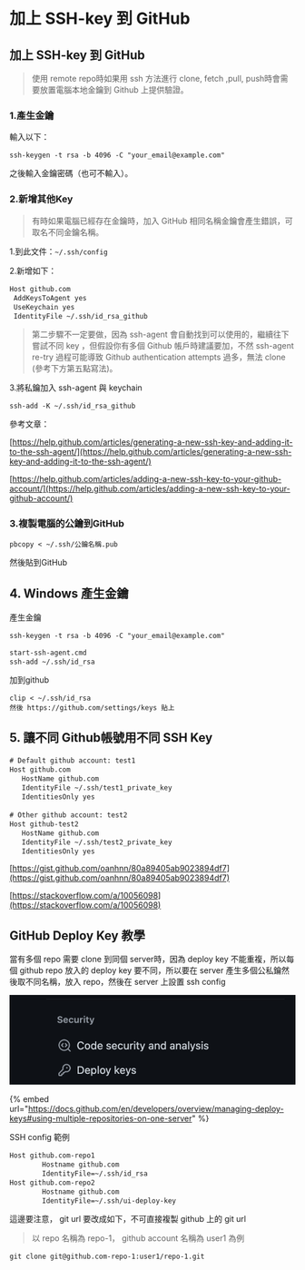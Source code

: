 # 加上 SSH-key 到 GitHub

## 加上 SSH-key 到 GitHub

> 使用 remote repo時如果用 ssh 方法進行 clone, fetch ,pull, push時會需要放置電腦本地金鑰到 Github 上提供驗證。

### 1.產生金鑰

輸入以下：

```
ssh-keygen -t rsa -b 4096 -C "your_email@example.com"
```

之後輸入金鑰密碼（也可不輸入）。

### 2.新增其他Key

> 有時如果電腦已經存在金鑰時，加入 GitHub 相同名稱金鑰會產生錯誤，可取名不同金鑰名稱。

1.到此文件：`~/.ssh/config`

2.新增如下：

```
Host github.com
 AddKeysToAgent yes
 UseKeychain yes
 IdentityFile ~/.ssh/id_rsa_github
```

> 第二步驟不一定要做，因為 ssh-agent 會自動找到可以使用的，繼續往下嘗試不同 key ，但假設你有多個 Github 帳戶時建議要加，不然 ssh-agent re-try 過程可能導致 Github authentication attempts 過多，無法 clone (參考下方第五點寫法)。

3.將私鑰加入 ssh-agent 與 keychain

```
ssh-add -K ~/.ssh/id_rsa_github
```

參考文章：

[https://help.github.com/articles/generating-a-new-ssh-key-and-adding-it-to-the-ssh-agent/](https://help.github.com/articles/generating-a-new-ssh-key-and-adding-it-to-the-ssh-agent/)

[https://help.github.com/articles/adding-a-new-ssh-key-to-your-github-account/](https://help.github.com/articles/adding-a-new-ssh-key-to-your-github-account/)

### 3.複製電腦的公鑰到GitHub

```
pbcopy < ~/.ssh/公鑰名稱.pub
```

然後貼到GitHub

## 4. Windows 產生金鑰

產生金鑰

```
ssh-keygen -t rsa -b 4096 -C "your_email@example.com"
```

```
start-ssh-agent.cmd
ssh-add ~/.ssh/id_rsa
```

加到github

```
clip < ~/.ssh/id_rsa
然後 https://github.com/settings/keys 貼上
```

## 5. 讓不同 Github帳號用不同 SSH Key

```
# Default github account: test1
Host github.com
   HostName github.com
   IdentityFile ~/.ssh/test1_private_key
   IdentitiesOnly yes
   
# Other github account: test2
Host github-test2
   HostName github.com
   IdentityFile ~/.ssh/test2_private_key
   IdentitiesOnly yes
```

[https://gist.github.com/oanhnn/80a89405ab9023894df7](https://gist.github.com/oanhnn/80a89405ab9023894df7)

[https://stackoverflow.com/a/10056098](https://stackoverflow.com/a/10056098)

## GitHub Deploy Key 教學

當有多個 repo 需要 clone 到同個 server時，因為 deploy key 不能重複，所以每個 github repo 放入的 deploy key 要不同，所以要在 server 產生多個公私鑰然後取不同名稱，放入 repo，然後在 server 上設置 ssh config

![](<../.gitbook/assets/截圖 2023-03-20 下午3.01.29.png>)

{% embed url="https://docs.github.com/en/developers/overview/managing-deploy-keys#using-multiple-repositories-on-one-server" %}

SSH config 範例

```
Host github.com-repo1
        Hostname github.com
        IdentityFile=~/.ssh/id_rsa
Host github.com-repo2
        Hostname github.com
        IdentityFile=~/.ssh/ui-deploy-key
```

這邊要注意， git url 要改成如下，不可直接複製 github 上的 git url

> 以 repo 名稱為 repo-1， github account 名稱為 user1 為例

```
git clone git@github.com-repo-1:user1/repo-1.git
```

